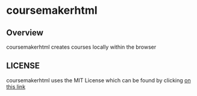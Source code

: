 # coursemakerhtml

## Overview 
coursemakerhtml creates courses locally within the browser

## LICENSE
coursemakerhtml uses the MIT License which can be found by clicking [on this link](https://github.com/ianlow27/coursemakerhtml/blob/main/LICENSE.md)
